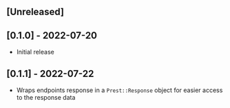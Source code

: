 ## [Unreleased]

## [0.1.0] - 2022-07-20

- Initial release

## [0.1.1] - 2022-07-22

- Wraps endpoints response in a `Prest::Response` object for easier access to the response data 